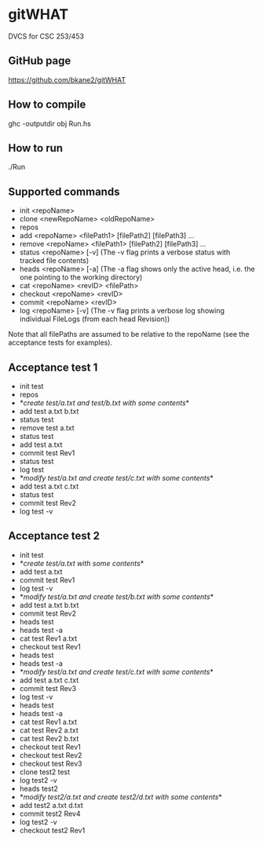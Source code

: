# gitWHAT
DVCS for CSC 253/453

## GitHub page
https://github.com/bkane2/gitWHAT

## How to compile
ghc -outputdir obj Run.hs

## How to run
./Run

## Supported commands
* init \<repoName>
* clone \<newRepoName> \<oldRepoName>
* repos
* add \<repoName> \<filePath1> \[filePath2\] \[filePath3\] ...
* remove \<repoName> \<filePath1> \[filePath2\] \[filePath3\] ...
* status \<repoName> \[-v\] (The -v flag prints a verbose status with tracked file contents)
* heads \<repoName> \[-a\] (The -a flag shows only the active head, i.e. the one pointing to the working directory)
* cat \<repoName> \<revID> \<filePath>
* checkout \<repoName> \<revID>
* commit \<repoName> \<revID>
* log \<repoName> \[-v\] (The -v flag prints a verbose log showing individual FileLogs (from each head Revision))

Note that all filePaths are assumed to be relative to the repoName (see the acceptance tests for examples).

## Acceptance test 1
* init test
* repos
* \**create test/a.txt and test/b.txt with some contents*\*
* add test a.txt b.txt
* status test
* remove test a.txt
* status test
* add test a.txt
* commit test Rev1
* status test
* log test
* \**modify test/a.txt and create test/c.txt with some contents*\*
* add test a.txt c.txt
* status test
* commit test Rev2
* log test -v

## Acceptance test 2
* init test
* \**create test/a.txt with some contents*\*
* add test a.txt
* commit test Rev1
* log test -v
* \**modify test/a.txt and create test/b.txt with some contents*\*
* add test a.txt b.txt
* commit test Rev2
* heads test
* heads test -a
* cat test Rev1 a.txt
* checkout test Rev1
* heads test
* heads test -a
* \**modify test/a.txt and create test/c.txt with some contents*\*
* add test a.txt c.txt
* commit test Rev3
* log test -v
* heads test
* heads test -a
* cat test Rev1 a.txt
* cat test Rev2 a.txt
* cat test Rev2 b.txt
* checkout test Rev1
* checkout test Rev2
* checkout test Rev3
* clone test2 test
* log test2 -v
* heads test2
* \**modify test2/a.txt and create test2/d.txt with some contents*\*
* add test2 a.txt d.txt
* commit test2 Rev4
* log test2 -v
* checkout test2 Rev1